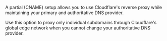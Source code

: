 ---
---

A partial (CNAME) setup allows you to use Cloudflare's reverse proxy while maintaining your primary and authoritative DNS provider.

Use this option to proxy only individual subdomains through Cloudflare's global edge network when you cannot change your authoritative DNS provider.
